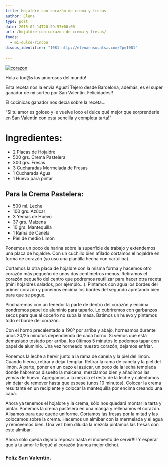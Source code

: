 ```yaml
---
title: Hojaldre con corazón de crema y fresas
author: Elena
type: post
date: 2015-02-14T20:29:57+00:00
url: /hojaldre-con-corazon-de-crema-y-fresas/
foods:
  - mi-dulce-rincon
disqus_identifier: "1081 http://elenaensusalsa.com/?p=1081"

---
```

<p class="p1">
  <p class="p1">
    <a href="https://elenaensusalsa.com/wp-content/uploads/2015/02/corazon-1.jpg" rel="attachment wp-att-1191"><img class="alignnone size-medium wp-image-1191" src="/2018/03/corazon-1.jpg" alt="corazon" width="300" height="224" srcset="/2018/03/corazon-1-300x224.jpg 300w, /2018/03/corazon-1.jpg 640w" sizes="(max-width: 300px) 100vw, 300px" /></a>
  </p>
  
  <p class="p1">
    <span class="s1">Hola a tod@s los amorosos del mundo!</span>
  </p>
  
  <p class="p1">
    <span class="s1">Esta receta nos la envía Agustí Tejero desde Barcelona, además, es el super ganador de mi sorteo por San Valentín. Felicidades!!</span>
  </p>
  
  <p class="p1">
    <span class="s1">El cocinicas ganador nos decía sobre la receta&#8230; </span>
  </p>
  
  <p>
    &#8220;Si tu amor es goloso y le vuelve loco el dulce qué mejor que sorprenderle en San Valentín con esta sencilla y completa tarta!&#8221;
  </p>
  
  <h1 class="p4">
    <span class="s1"><b>Ingredientes:</b></span>
  </h1>
  
  <ul>
    <li class="p4">
      <span class="s1">2 Placas de Hojaldre </span>
    </li>
    <li class="p4">
      <span class="s1">500 grs. Crema Pastelera</span>
    </li>
    <li class="p4">
      <span class="s1">300 grs. Fresas</span>
    </li>
    <li class="p4">
      <span class="s1">3 Cucharadas Mermelada de Fresas</span>
    </li>
    <li class="p4">
      <span class="s1">1 Cucharada Agua</span>
    </li>
    <li class="p4">
      <span class="s1">1 Huevo para pintar</span>
    </li>
  </ul>
  
  <h2 class="p5">
    <span class="s1"><b>Para la Crema Pastelera:</b></span>
  </h2>
  
  <ul>
    <li class="p4">
      <span class="s1">500 ml. Leche</span>
    </li>
    <li class="p4">
      <span class="s1">100 grs. Azúcar</span>
    </li>
    <li class="p4">
      <span class="s1">3 Yemas de Huevo</span>
    </li>
    <li class="p4">
      <span class="s1">37 grs. Maizena</span>
    </li>
    <li class="p4">
      <span class="s1">10 grs. Mantequilla</span>
    </li>
    <li class="p4">
      <span class="s1">1 Rama de Canela</span>
    </li>
    <li class="p4">
      <span class="s1">Piel de medio Limón</span>
    </li>
  </ul>
  
  <p class="p6">
    <span class="s1">Ponemos un poco de harina sobre la superficie de trabajo y extendemos una placa de hojaldre. Con un cuchillo bien afilado cortamos el hojaldre en forma de corazón (yo uso una plantilla hecha con cartulina). </span>
  </p>
  
  <p class="p6">
    <span class="s1">Cortamos la otra placa de hojaldre con la misma forma y hacemos otro corazón más pequeño de unos dos centímetros menos. Retiramos el corazón pequeño del centro que podremos reutilizar para hacer otra receta (mini hojaldres salados, por ejemplo…). Pintamos con agua los bordes del primer corazón y ponemos encima los bordes del segundo apretando bien para que se pegue.</span>
  </p>
  
  <p class="p4">
    <span class="s1"> Pincharemos con un tenedor la parte de dentro del corazón y encima pondremos papel de aluminio para taparlo. Lo cubriremos con garbanzos secos para que al cocerlo no suba la masa. Batimos un huevo y pintamos todo el borde del corazón.</span>
  </p>
  
  <p class="p4">
    <span class="s1">Con el horno precalentado a 190º por arriba y abajo, horneamos durante unos 20/25 minutos dependiendo de cada horno. Si vemos que está demasiado tostado por arriba, los últimos 5 minutos lo podemos tapar con papel de aluminio. Una vez horneado nuestro corazón, dejamos enfriar.</span>
  </p>
  
  <p class="p4">
    <span class="s1">Ponemos la leche a hervir junto a la rama de canela y la piel del limón. Cuando hierva, retirar y dejar templar. Retirar la rama de canela y la piel del limón. A parte, poner en un cazo el azúcar, un poco de la lecha templada donde habremos disuelto la maicena, mezclamos bien y añadimos las yemas de huevo. Agregamos a la mezcla el resto de la leche y calentamos sin dejar de remover hasta que espese (unos 10 minutos). Colocar la crema resultante en un recipiente y colocar la mantequilla por encima creando una capa.</span>
  </p>
  
  <p class="p4">
    <span class="s1">Ahora ya tenemos el hojaldre y la crema, sólo nos quedará montar la tarta y pintar. Ponemos la crema pastelera en una manga y rellenamos el corazón. Alisamos para que quede uniforme. Cortamos las fresas por la mitad y las colocamos sobre la crema. Hacemos un almíbar con la mermelada y el agua y removemos bien. Una vez bien diluida la mezcla pintamos las fresas con este almíbar.</span>
  </p>
  
  <p class="p4">
    <span class="s1">Ahora sólo queda dejarlo reposar hasta el momento de servir!!!! Y esperar que a tu amor le llegué al corazón (nunca mejor dicho).</span>
  </p>
  
  <h3 class="p4">
    <span class="s1">Feliz San Valentín.</span>
  </h3>
